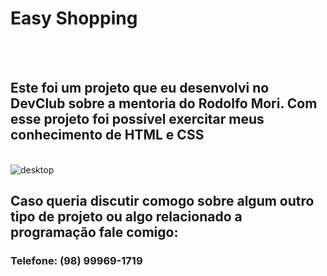 <h1>Easy Shopping</h1>
<br>
<br>
<h2>Este foi um projeto que eu desenvolvi no DevClub sobre a mentoria do Rodolfo Mori. Com esse projeto foi possível exercitar meus conhecimento de HTML e CSS</h2>
<br>
<img src="https://github.com/felipecampos28/easy-shopping/blob/main/assets/desktop.png?raw=true" alt="desktop"/>
<br>
<h2>Caso queria discutir comogo sobre algum outro tipo de projeto ou algo relacionado a programação fale comigo:</h2>
<h3>Telefone: (98) 99969-1719</h3>
